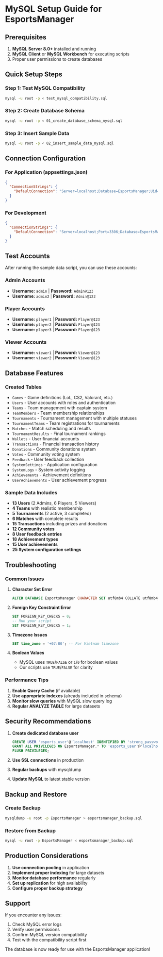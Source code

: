 # MySQL Setup Guide for EsportsManager

## Prerequisites

1. **MySQL Server 8.0+** installed and running
2. **MySQL Client** or **MySQL Workbench** for executing scripts
3. Proper user permissions to create databases

## Quick Setup Steps

### Step 1: Test MySQL Compatibility

```bash
mysql -u root -p < test_mysql_compatibility.sql
```

### Step 2: Create Database Schema

```bash
mysql -u root -p < 01_create_database_schema_mysql.sql
```

### Step 3: Insert Sample Data

```bash
mysql -u root -p < 02_insert_sample_data_mysql.sql
```

## Connection Configuration

### For Application (appsettings.json)

```json
{
  "ConnectionStrings": {
    "DefaultConnection": "Server=localhost;Database=EsportsManager;Uid=root;Pwd=your_password;charset=utf8mb4;"
  }
}
```

### For Development

```json
{
  "ConnectionStrings": {
    "DefaultConnection": "Server=localhost;Port=3306;Database=EsportsManager;Uid=esports_user;Pwd=esports_password;charset=utf8mb4;SslMode=none;"
  }
}
```

## Test Accounts

After running the sample data script, you can use these accounts:

### Admin Accounts

- **Username:** `admin` | **Password:** `Admin@123`
- **Username:** `admin2` | **Password:** `Admin@123`

### Player Accounts

- **Username:** `player1` | **Password:** `Player@123`
- **Username:** `player2` | **Password:** `Player@123`
- **Username:** `player3` | **Password:** `Player@123`

### Viewer Accounts

- **Username:** `viewer1` | **Password:** `Viewer@123`
- **Username:** `viewer2` | **Password:** `Viewer@123`

## Database Features

### Created Tables

- `Games` - Game definitions (LoL, CS2, Valorant, etc.)
- `Users` - User accounts with roles and authentication
- `Teams` - Team management with captain system
- `TeamMembers` - Team membership relationships
- `Tournaments` - Tournament management with multiple statuses
- `TournamentTeams` - Team registrations for tournaments
- `Matches` - Match scheduling and results
- `TournamentResults` - Final tournament rankings
- `Wallets` - User financial accounts
- `Transactions` - Financial transaction history
- `Donations` - Community donations system
- `Votes` - Community voting system
- `Feedback` - User feedback collection
- `SystemSettings` - Application configuration
- `SystemLogs` - System activity logging
- `Achievements` - Achievement definitions
- `UserAchievements` - User achievement progress

### Sample Data Includes

- **13 Users** (2 Admins, 6 Players, 5 Viewers)
- **4 Teams** with realistic membership
- **5 Tournaments** (2 active, 3 completed)
- **6 Matches** with complete results
- **15 Transactions** including prizes and donations
- **12 Community votes**
- **8 User feedback entries**
- **18 Achievement types**
- **15 User achievements**
- **25 System configuration settings**

## Troubleshooting

### Common Issues

1. **Character Set Error**

   ```sql
   ALTER DATABASE EsportsManager CHARACTER SET utf8mb4 COLLATE utf8mb4_unicode_ci;
   ```

2. **Foreign Key Constraint Error**

   ```sql
   SET FOREIGN_KEY_CHECKS = 0;
   -- Run your script
   SET FOREIGN_KEY_CHECKS = 1;
   ```

3. **Timezone Issues**

   ```sql
   SET time_zone = '+07:00'; -- For Vietnam timezone
   ```

4. **Boolean Values**
   - MySQL uses `TRUE`/`FALSE` or `1`/`0` for boolean values
   - Our scripts use `TRUE`/`FALSE` for clarity

### Performance Tips

1. **Enable Query Cache** (if available)
2. **Use appropriate indexes** (already included in schema)
3. **Monitor slow queries** with MySQL slow query log
4. **Regular ANALYZE TABLE** for large datasets

## Security Recommendations

1. **Create dedicated database user**

   ```sql
   CREATE USER 'esports_user'@'localhost' IDENTIFIED BY 'strong_password';
   GRANT ALL PRIVILEGES ON EsportsManager.* TO 'esports_user'@'localhost';
   FLUSH PRIVILEGES;
   ```

2. **Use SSL connections** in production
3. **Regular backups** with mysqldump
4. **Update MySQL** to latest stable version

## Backup and Restore

### Create Backup

```bash
mysqldump -u root -p EsportsManager > esportsmanager_backup.sql
```

### Restore from Backup

```bash
mysql -u root -p EsportsManager < esportsmanager_backup.sql
```

## Production Considerations

1. **Use connection pooling** in application
2. **Implement proper indexing** for large datasets
3. **Monitor database performance** regularly
4. **Set up replication** for high availability
5. **Configure proper backup strategy**

## Support

If you encounter any issues:

1. Check MySQL error logs
2. Verify user permissions
3. Confirm MySQL version compatibility
4. Test with the compatibility script first

The database is now ready for use with the EsportsManager application!
